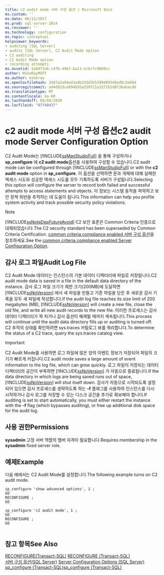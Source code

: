 ```yaml
---
title: c2 audit mode 서버 구성 옵션 | Microsoft Docs
ms.custom: ''
ms.date: 06/13/2017
ms.prod: sql-server-2014
ms.reviewer: ''
ms.technology: configuration
ms.topic: conceptual
helpviewer_keywords:
- auditing [SQL Server]
- audits [SQL Server], C2 Audit Mode option
- C2 auditing
- C2 Audit Mode option
- recording attempts
ms.assetid: 5a8d73a6-c4f6-4967-ba11-ecbcfc90b9cc
author: MikeRayMSFT
ms.author: mikeray
ms.openlocfilehash: 3407a2a94a43adb2d3d3b52994093d6ed0c2e684
ms.sourcegitcommit: ad4d92dce894592a259721a1571b1d8736abacdb
ms.translationtype: MT
ms.contentlocale: ko-KR
ms.lasthandoff: 08/04/2020
ms.locfileid: "87740437"
---
```

# <a name="c2-audit-mode-server-configuration-option"></a><span data-ttu-id="17eb2-102">c2 audit mode 서버 구성 옵션</span><span class="sxs-lookup"><span data-stu-id="17eb2-102">c2 audit mode Server Configuration Option</span></span>
  <span data-ttu-id="17eb2-103">C2 Audit Mode는 [!INCLUDE[ssManStudioFull](../../includes/ssmanstudiofull-md.md)] 을 통해 구성하거나 **sp_configure** 에 **c2 audit mode**옵션을 사용하여 구성할 수 있습니다.</span><span class="sxs-lookup"><span data-stu-id="17eb2-103">C2 audit mode can be configured through [!INCLUDE[ssManStudioFull](../../includes/ssmanstudiofull-md.md)] or with the **c2 audit mode** option in **sp_configure**.</span></span> <span data-ttu-id="17eb2-104">이 옵션을 선택하면 문과 개체에 대해 실패한 액세스 시도와 성공한 액세스 시도를 모두 기록하도록 서버가 구성됩니다.</span><span class="sxs-lookup"><span data-stu-id="17eb2-104">Selecting this option will configure the server to record both failed and successful attempts to access statements and objects.</span></span> <span data-ttu-id="17eb2-105">이 정보는 시스템 동작을 파악하고 보안 정책 위반을 추적하는 데 도움이 됩니다.</span><span class="sxs-lookup"><span data-stu-id="17eb2-105">This information can help you profile system activity and track possible security policy violations.</span></span>  
  
> [!NOTE]  
>  [!INCLUDE[ssNoteDepFutureAvoid](../../includes/ssnotedepfutureavoid-md.md)] <span data-ttu-id="17eb2-106">C2 보안 표준은 Common Criteria 인증으로 대체되었습니다.</span><span class="sxs-lookup"><span data-stu-id="17eb2-106">The C2 security standard has been superseded by Common Criteria Certification.</span></span> <span data-ttu-id="17eb2-107">[common criteria compliance enabled 서버 구성 옵션](common-criteria-compliance-enabled-server-configuration-option.md)을 참조하세요.</span><span class="sxs-lookup"><span data-stu-id="17eb2-107">See the [common criteria compliance enabled Server Configuration Option](common-criteria-compliance-enabled-server-configuration-option.md).</span></span>  
  
## <a name="audit-log-file"></a><span data-ttu-id="17eb2-108">감사 로그 파일</span><span class="sxs-lookup"><span data-stu-id="17eb2-108">Audit Log File</span></span>  
 <span data-ttu-id="17eb2-109">C2 Audit Mode 데이터는 인스턴스의 기본 데이터 디렉터리에 파일로 저장됩니다.</span><span class="sxs-lookup"><span data-stu-id="17eb2-109">C2 audit mode data is saved in a file in the default data directory of the instance.</span></span> <span data-ttu-id="17eb2-110">감사 로그 파일 크기가 제한 크기(200MB)에 도달하면 [!INCLUDE[ssNoVersion](../../includes/ssnoversion-md.md)] 에서 새 파일을 만들고 기존 파일을 닫은 후 새로운 감사 기록을 모두 새 파일에 작성합니다.</span><span class="sxs-lookup"><span data-stu-id="17eb2-110">If the audit log file reaches its size limit of 200 megabytes (MB), [!INCLUDE[ssNoVersion](../../includes/ssnoversion-md.md)] will create a new file, close the old file, and write all new audit records to the new file.</span></span> <span data-ttu-id="17eb2-111">이러한 프로세스는 감사 데이터 디렉터리가 꽉 차거나 감사 옵션이 해제될 때까지 계속됩니다.</span><span class="sxs-lookup"><span data-stu-id="17eb2-111">This process will continue until the audit data directory fills up or auditing is turned off.</span></span> <span data-ttu-id="17eb2-112">C2 추적의 상태를 확인하려면 sys.traces 카탈로그 뷰를 쿼리합니다.</span><span class="sxs-lookup"><span data-stu-id="17eb2-112">To determine the status of a C2 trace, query the sys.traces catalog view.</span></span>  
  
> [!IMPORTANT]  
>  <span data-ttu-id="17eb2-113">C2 Audit Mode를 사용하면 로그 파일에 많은 양의 이벤트 정보가 저장되어 파일의 크기가 빠르게 커집니다.</span><span class="sxs-lookup"><span data-stu-id="17eb2-113">C2 audit mode saves a large amount of event information to the log file, which can grow quickly.</span></span> <span data-ttu-id="17eb2-114">로그 파일이 저장되는 데이터 디렉터리의 공간이 부족하면 [!INCLUDE[ssNoVersion](../../includes/ssnoversion-md.md)] 가 자동으로 종료됩니다.</span><span class="sxs-lookup"><span data-stu-id="17eb2-114">If the data directory in which logs are being saved runs out of space, [!INCLUDE[ssNoVersion](../../includes/ssnoversion-md.md)] will shut itself down.</span></span> <span data-ttu-id="17eb2-115">감사가 자동으로 시작되도록 설정되어 있으면 감사 프로세스를 생략하도록 하는 **-f** 플래그를 사용하여 인스턴스를 다시 시작하거나 감사 로그를 저장할 수 있는 디스크 공간을 추가로 확보해야 합니다.</span><span class="sxs-lookup"><span data-stu-id="17eb2-115">If auditing is set to start automatically, you must either restart the instance with the **-f** flag (which bypasses auditing), or free up additional disk space for the audit log.</span></span>  
  
## <a name="permissions"></a><span data-ttu-id="17eb2-116">사용 권한</span><span class="sxs-lookup"><span data-stu-id="17eb2-116">Permissions</span></span>  
 <span data-ttu-id="17eb2-117">**sysadmin** 고정 서버 역할의 멤버 자격이 필요합니다.</span><span class="sxs-lookup"><span data-stu-id="17eb2-117">Requires membership in the **sysadmin** fixed server role.</span></span>  
  
## <a name="example"></a><span data-ttu-id="17eb2-118">예제</span><span class="sxs-lookup"><span data-stu-id="17eb2-118">Example</span></span>  
 <span data-ttu-id="17eb2-119">다음 예에서는 C2 Audit Mode를 설정합니다.</span><span class="sxs-lookup"><span data-stu-id="17eb2-119">The following example turns on C2 audit mode.</span></span>  
  
```  
sp_configure 'show advanced options', 1 ;  
GO  
RECONFIGURE ;  
GO  
  
sp_configure 'c2 audit mode', 1 ;  
GO  
RECONFIGURE ;  
GO  
  
```  
  
## <a name="see-also"></a><span data-ttu-id="17eb2-120">참고 항목</span><span class="sxs-lookup"><span data-stu-id="17eb2-120">See Also</span></span>  
 <span data-ttu-id="17eb2-121">[RECONFIGURE&#40;Transact-SQL&#41;](/sql/t-sql/language-elements/reconfigure-transact-sql) </span><span class="sxs-lookup"><span data-stu-id="17eb2-121">[RECONFIGURE &#40;Transact-SQL&#41;](/sql/t-sql/language-elements/reconfigure-transact-sql) </span></span>  
 <span data-ttu-id="17eb2-122">[서버 구성 옵션&#40;SQL Server&#41;](server-configuration-options-sql-server.md) </span><span class="sxs-lookup"><span data-stu-id="17eb2-122">[Server Configuration Options &#40;SQL Server&#41;](server-configuration-options-sql-server.md) </span></span>  
 [<span data-ttu-id="17eb2-123">sp_configure &#40;Transact-SQL&#41;</span><span class="sxs-lookup"><span data-stu-id="17eb2-123">sp_configure &#40;Transact-SQL&#41;</span></span>](/sql/relational-databases/system-stored-procedures/sp-configure-transact-sql)  
  
  
